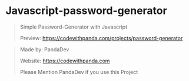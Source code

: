 # Javascript-password-generator
 
> Simple Password-Generator with Javascript
> 
> Preview: https://codewithpanda.com/projects/password-generator

>Made by: PandaDev
>
>Website: https://codewithpanda.com
>
>Please Mention PandaDev if you use this Project
>
